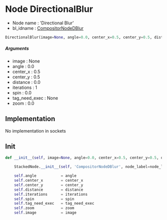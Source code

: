 # Node DirectionalBlur

- Node name : 'Directional Blur'
- bl_idname : [CompositorNodeDBlur](https://docs.blender.org/api/current/bpy.types.CompositorNodeDBlur.html)


``` python
DirectionalBlur(image=None, angle=0.0, center_x=0.5, center_y=0.5, distance=0.0, iterations=1, spin=0.0, tag_need_exec=None, zoom=0.0, node_label=None, node_color=None)
```
##### Arguments

- image : None
- angle : 0.0
- center_x : 0.5
- center_y : 0.5
- distance : 0.0
- iterations : 1
- spin : 0.0
- tag_need_exec : None
- zoom : 0.0

## Implementation

No implementation in sockets

## Init

``` python
def __init__(self, image=None, angle=0.0, center_x=0.5, center_y=0.5, distance=0.0, iterations=1, spin=0.0, tag_need_exec=None, zoom=0.0, node_label=None, node_color=None):

    StackedNode.__init__(self, 'CompositorNodeDBlur', node_label=node_label, node_color=node_color)

    self.angle           = angle
    self.center_x        = center_x
    self.center_y        = center_y
    self.distance        = distance
    self.iterations      = iterations
    self.spin            = spin
    self.tag_need_exec   = tag_need_exec
    self.zoom            = zoom
    self.image           = image
```
